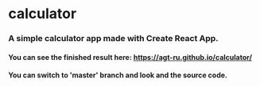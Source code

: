 # calculator

### A simple calculator app made with Create React App.
#### You can see the finished result here: https://agt-ru.github.io/calculator/
#### You can switch to 'master' branch and look and the source code.
